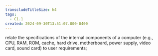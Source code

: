 ```yaml
---
transcludeTitleSize: h4
tags:
  - C1.1
created: 2024-09-30T13:51:07.000-0400
---
```

relate the specifications of the internal components of a computer (e.g., CPU, RAM, ROM, cache, hard drive, motherboard, power supply, video card, sound card) to user requirements;